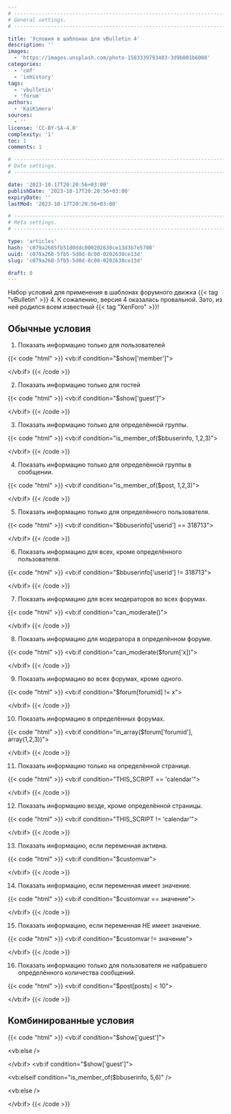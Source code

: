 ```yaml
---
# -------------------------------------------------------------------------------------------------------------------- #
# General settings.
# -------------------------------------------------------------------------------------------------------------------- #

title: 'Условия в шаблонах для vBulletin 4'
description: ''
images:
  - 'https://images.unsplash.com/photo-1583339793403-3d9b001b6008'
categories:
  - 'cmf'
  - 'inHistory'
tags:
  - 'vbulletin'
  - 'forum'
authors:
  - 'KaiKimera'
sources:
  - ''
license: 'CC-BY-SA-4.0'
complexity: '1'
toc: 1
comments: 1

# -------------------------------------------------------------------------------------------------------------------- #
# Date settings.
# -------------------------------------------------------------------------------------------------------------------- #

date: '2023-10-17T20:20:56+03:00'
publishDate: '2023-10-17T20:20:56+03:00'
expiryDate: ''
lastMod: '2023-10-17T20:20:56+03:00'

# -------------------------------------------------------------------------------------------------------------------- #
# Meta settings.
# -------------------------------------------------------------------------------------------------------------------- #

type: 'articles'
hash: 'c079a2685fb51d0ddc000202630ce13d3b7e5700'
uuid: 'c079a268-5fb5-5d0d-8c00-0202630ce13d'
slug: 'c079a268-5fb5-5d0d-8c00-0202630ce13d'

draft: 0
---
```


Набор условий для применения в шаблонах форумного движка {{< tag "vBulletin" >}} 4. К сожалению, версия 4 оказалась провальной. Зато, из неё родился всем известный {{< tag "XenForo" >}}!

<!--more-->

## Обычные условия

1. Показать информацию только для пользователей

{{< code "html" >}}
<vb:if condition="$show['member']">
  <!-- информация только для пользователей -->
</vb:if>
{{< /code >}}

2. Показать информацию только для гостей

{{< code "html" >}}
<vb:if condition="$show['guest']">
  <!-- информация только для гостей -->
</vb:if>
{{< /code >}}

3. Показать информацию только для определённой группы.

{{< code "html" >}}
<vb:if condition="is_member_of($bbuserinfo, 1,2,3)">
  <!-- информация только для группы с ID = 1, 2 и 3 -->
</vb:if>
{{< /code >}}

4. Показать информацию только для определённой группы в сообщении.

{{< code "html" >}}
<vb:if condition="is_member_of($post, 1,2,3)">
  <!-- информация только для группы с ID = 1, 2 и 3 -->
</vb:if>
{{< /code >}}

5. Показать информацию только для определённого пользователя.

{{< code "html" >}}
<vb:if condition="$bbuserinfo['userid'] == 318713">
  <!-- информация только для пользователя с ID = 318713 -->
</vb:if>
{{< /code >}}

6. Показать информацию для всех, кроме определённого пользователя.

{{< code "html" >}}
<vb:if condition="$bbuserinfo['userid'] != 318713">
  <!-- информация для всех, кроме пользователя с ID = 318713 -->
</vb:if>
{{< /code >}}

7. Показать информацию для всех модераторов во всех форумах.

{{< code "html" >}}
<vb:if condition="can_moderate()">
  <!-- информация для модераторов во всех форумах -->
</vb:if>
{{< /code >}}

8. Показать информацию для модератора в определённом форуме.

{{< code "html" >}}
<vb:if condition="can_moderate($forum['x])">
  <!-- информация для модератора определённого форума с ID = X -->
</vb:if>
{{< /code >}}

9. Показать информацию во всех форумах, кроме одного.

{{< code "html" >}}
<vb:if condition="$forum[forumid] != x">
  <!-- информация во всех форумах, кроме ID = X -->
</vb:if>
{{< /code >}}

10. Показать информацию в определённых форумах.

{{< code "html" >}}
<vb:if condition="in_array($forum['forumid'], array(1,2,3))">
  <!-- информация для форумов с ID = 1, 2 или 3 -->
</vb:if>
{{< /code >}}

11. Показать информацию только на определённой странице.

{{< code "html" >}}
<vb:if condition="THIS_SCRIPT == 'calendar'">
  <!-- Показать информацию в calendar.php -->
</vb:if>
{{< /code >}}

12. Показать информацию везде, кроме определённой страницы.

{{< code "html" >}}
<vb:if condition="THIS_SCRIPT != 'calendar'">
  <!-- информация на всех страницах, кроме calendar.php -->
</vb:if>
{{< /code >}}

13. Показать информацию, если переменная активна.

{{< code "html" >}}
<vb:if condition="$customvar">
  <!-- показать, если переменная $customvar активна -->
</vb:if>
{{< /code >}}

14. Показать информацию, если переменная имеет значение.

{{< code "html" >}}
<vb:if condition="$customvar == значение">
  <!-- показать, если переменная $customvar имеет значение "значение" -->
</vb:if>
{{< /code >}}

15. Показать информацию, если переменная НЕ имеет значение.

{{< code "html" >}}
<vb:if condition="$customvar != значение">
  <!-- показать, если переменная $customvar на имеет значение "значение" -->
</vb:if>
{{< /code >}}

16. Показать информацию только для пользователя не набравшего определённого количества сообщений.

{{< code "html" >}}
<vb:if condition="$post[posts] < 10">
  <!-- информация для пользователя, не набравшего 10 сообщений -->
</vb:if>
{{< /code >}}

## Комбинированные условия

{{< code "html" >}}
<vb:if condition="$show['guest']">
  <!-- показать только для гостей -->
<vb:else />
  <!-- показать только зарегистрированным пользователям -->
</vb:if>
<vb:if condition="$show['guest']">
  <!-- показать только для гостей -->
<vb:elseif condition="is_member_of($bbuserinfo, 5,6)" />
  <!-- показать только для групп пользователей с ID = 5 и 6 -->
<vb:else />
  <!-- показать только зарегистрированным пользователям -->
</vb:if>
{{< /code >}}
